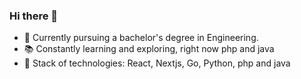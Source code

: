 ### Hi there 👋
- 🔭 Currently pursuing a bachelor's degree in Engineering.
- 📚 Constantly learning and exploring, right now php and java
- 👯 Stack of technologies: React, Nextjs, Go, Python, php and java

<!--
**Jateq/jateq** is a ✨ _special_ ✨ repository because its `README.md` (this file) appears on your GitHub profile.

Here are some ideas to get you started:

- 🔭 I’m currently working on ...
- 🌱 I’m currently learning ...
- 👯 I’m looking to collaborate on ...
- 🤔 I’m looking for help with ...
- 💬 Ask me about ...
- 📫 How to reach me: ...
- 😄 Pronouns: ...
- ⚡ Fun fact: ...
-->
